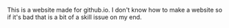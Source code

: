 This is a website made for github.io. I don't know how to make a website so if it's bad that is a bit of a skill issue on my end.